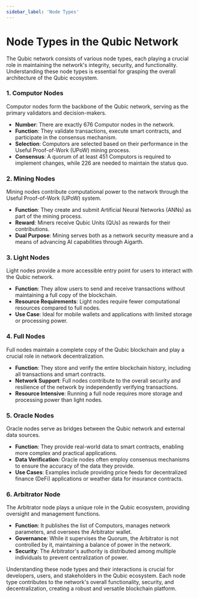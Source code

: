 ```yaml
---
sidebar_label: 'Node Types'
---
```


# Node Types in the Qubic Network

The Qubic network consists of various node types, each playing a crucial role in maintaining the network's integrity, security, and functionality. Understanding these node types is essential for grasping the overall architecture of the Qubic ecosystem.

### 1. Computor Nodes

Computor nodes form the backbone of the Qubic network, serving as the primary validators and decision-makers.

- **Number**: There are exactly 676 Computor nodes in the network.
- **Function**: They validate transactions, execute smart contracts, and participate in the consensus mechanism.
- **Selection**: Computors are selected based on their performance in the Useful Proof-of-Work (UPoW) mining process.
- **Consensus**: A quorum of at least 451 Computors is required to implement changes, while 226 are needed to maintain the status quo.

### 2. Mining Nodes

Mining nodes contribute computational power to the network through the Useful Proof-of-Work (UPoW) system.

- **Function**: They create and submit Artificial Neural Networks (ANNs) as part of the mining process.
- **Reward**: Miners receive Qubic Units (QUs) as rewards for their contributions.
- **Dual Purpose**: Mining serves both as a network security measure and a means of advancing AI capabilities through Aigarth.

### 3. Light Nodes

Light nodes provide a more accessible entry point for users to interact with the Qubic network.

- **Function**: They allow users to send and receive transactions without maintaining a full copy of the blockchain.
- **Resource Requirements**: Light nodes require fewer computational resources compared to full nodes.
- **Use Case**: Ideal for mobile wallets and applications with limited storage or processing power.

### 4. Full Nodes

Full nodes maintain a complete copy of the Qubic blockchain and play a crucial role in network decentralization.

- **Function**: They store and verify the entire blockchain history, including all transactions and smart contracts.
- **Network Support**: Full nodes contribute to the overall security and resilience of the network by independently verifying transactions.
- **Resource Intensive**: Running a full node requires more storage and processing power than light nodes.

### 5. Oracle Nodes

Oracle nodes serve as bridges between the Qubic network and external data sources.

- **Function**: They provide real-world data to smart contracts, enabling more complex and practical applications.
- **Data Verification**: Oracle nodes often employ consensus mechanisms to ensure the accuracy of the data they provide.
- **Use Cases**: Examples include providing price feeds for decentralized finance (DeFi) applications or weather data for insurance contracts.

### 6. Arbitrator Node

The Arbitrator node plays a unique role in the Qubic ecosystem, providing oversight and management functions.

- **Function**: It publishes the list of Computors, manages network parameters, and oversees the Arbitrator wallet.
- **Governance**: While it supervises the Quorum, the Arbitrator is not controlled by it, maintaining a balance of power in the network.
- **Security**: The Arbitrator's authority is distributed among multiple individuals to prevent centralization of power.

Understanding these node types and their interactions is crucial for developers, users, and stakeholders in the Qubic ecosystem. Each node type contributes to the network's overall functionality, security, and decentralization, creating a robust and versatile blockchain platform.